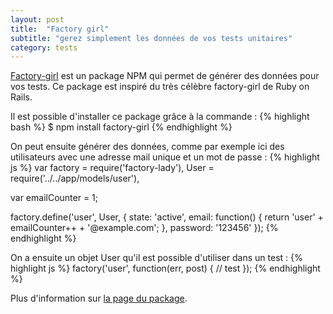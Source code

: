 ```yaml
---
layout: post
title:  "Factory girl"
subtitle: "gerez simplement les données de vos tests unitaires"
category: tests
---
```


[Factory-girl][factory-girl] est un package NPM qui permet de générer
des données pour vos tests. Ce package est inspiré du très célèbre
factory-girl de Ruby on Rails.

Il est possible d'installer ce package grâce à la commande :
{% highlight bash %}
$ npm install factory-girl
{% endhighlight %}

On peut ensuite générer des données, comme par exemple ici des
utilisateurs avec une adresse mail unique et un mot de passe :
{% highlight js %}
var factory = require('factory-lady'),
    User    = require('../../app/models/user'),

var emailCounter = 1;

factory.define('user', User, {
  state: 'active',
  email: function() {
    return 'user' + emailCounter++ + '@example.com';
  },
  password: '123456'
});
{% endhighlight %}

On a ensuite un objet User qu'il est possible d'utiliser dans un test :
{% highlight js %}
factory('user', function(err, post) {
  // test
});
{% endhighlight %}

Plus d'information sur [la page du package][factory-girl].


[factory-girl]: https://github.com/
